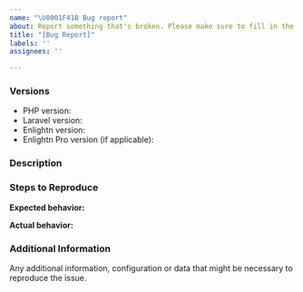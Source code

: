 ```yaml
---
name: "\U0001F41B Bug report"
about: Report something that's broken. Please make sure to fill in the issue template.
title: "[Bug Report]"
labels: ''
assignees: ''

---
```


<!-- Issues that have not been filled in using the issue template will be closed. -->

### Versions

<!-- Please be as exact and complete as possible when providing version numbers -->

* PHP version:
* Laravel version:
* Enlightn version:
* Enlightn Pro version (if applicable):

### Description



### Steps to Reproduce


**Expected behavior:**



**Actual behavior:**



### Additional Information

Any additional information, configuration or data that might be necessary to reproduce the issue.
